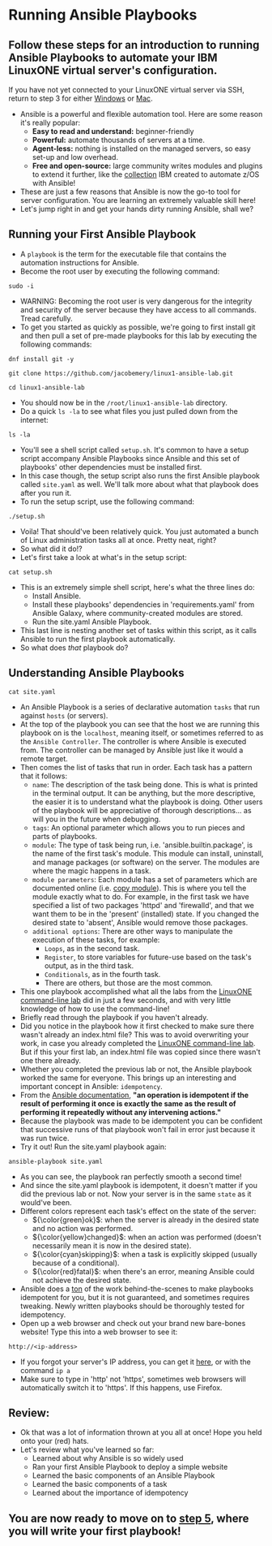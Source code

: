 # Running Ansible Playbooks
## Follow these steps for an introduction to running Ansible Playbooks to automate your IBM LinuxONE virtual server's configuration.
If you have not yet connected to your LinuxONE virtual server via SSH, return to step 3 for either [Windows](./3_windows_connect.md) or [Mac](./3_mac_connect.md).
* Ansible is a powerful and flexible automation tool. Here are some reason it's really popular:
    - <b>Easy to read and understand:</b> beginner-friendly
    - <b>Powerful:</b> automate thousands of servers at a time.
    - <b>Agent-less:</b> nothing is installed on the managed servers, so easy set-up and low overhead.
    - <b>Free and open-source:</b> large community writes modules and plugins to extend it further, like the [collection](https://www.ibm.com/support/z-content-solutions/ansible/) IBM created to automate z/OS with Ansible!
* These are just a few reasons that Ansible is now the go-to tool for server configuration. You are learning an extremely valuable skill here!
* Let's jump right in and get your hands dirty running Ansible, shall we?
## Running your First Ansible Playbook
* A `playbook` is the term for the executable file that contains the automation instructions for Ansible.
* Become the root user by executing the following command:
```
sudo -i
```
* WARNING: Becoming the root user is very dangerous for the integrity and security of the server because they have access to all commands. Tread carefully.
* To get you started as quickly as possible, we're going to first install git and then pull a set of pre-made playbooks for this lab by executing the following commands:
```
dnf install git -y
```
```
git clone https://github.com/jacobemery/linux1-ansible-lab.git
```
```
cd linux1-ansible-lab
```
* You should now be in the `/root/linux1-ansible-lab` directory.
* Do a quick `ls -la` to see what files you just pulled down from the internet:
```
ls -la
```
* You'll see a shell script called `setup.sh`. It's common to have a setup script accompany Ansible Playbooks since Ansible and this set of playbooks' other dependencies must be installed first.
* In this case though, the setup script also runs the first Ansible playbook called `site.yaml` as well. We'll talk more about what that playbook does after you run it.
* To run the setup script, use the following command:
```
./setup.sh
```
* Voila! That should've been relatively quick. You just automated a bunch of Linux administration tasks all at once. Pretty neat, right?
* So what did it do!?
* Let's first take a look at what's in the setup script:
```
cat setup.sh
```
* This is an extremely simple shell script, here's what the three lines do:
    * Install Ansible.
    * Install these playbooks' dependencies in 'requirements.yaml' from Ansible Galaxy, where community-created modules are stored.
    * Run the site.yaml Ansible Playbook.
* This last line is nesting another set of tasks within this script, as it calls Ansible to run the first playbook automatically.
* So what does <i>that</i> playbook do?
## Understanding Ansible Playbooks
```
cat site.yaml
```
* An Ansible Playbook is a series of declarative automation `tasks` that run against `hosts` (or servers).
* At the top of the playbook you can see that the host we are running this playbook on is the `localhost`, meaning itself, or sometimes referred to as the `Ansible Controller`. The controller is where Ansible is executed from. The controller can be managed by Ansible just like it would a remote target.
* Then comes the list of tasks that run in order. Each task has a pattern that it follows:
    * `name`: The description of the task being done. This is what is printed in the terminal output. It can be anything, but the more descriptive, the easier it is to understand what the playbook is doing. Other users of the playbook will be appreciative of thorough descriptions... as will you in the future when debugging.
    * `tags`: An optional parameter which allows you to run pieces and parts of playbooks.
    * `module`: The type of task being run, i.e. 'ansible.builtin.package', is the name of the first task's module. This module can install, uninstall, and manage packages (or software) on the server. The modules are where the magic happens in a task.
    * `module parameters`: Each module has a set of parameters which are documented online (i.e. [copy module](https://docs.ansible.com/ansible/latest/collections/ansible/builtin/copy_module.html)). This is where you tell the module exactly what to do. For example, in the first task we have specified a list of two packages 'httpd' and 'firewalld', and that we want them to be in the 'present' (installed) state. If you changed the desired state to 'absent', Ansible would remove those packages.
    * `additional options`: There are other ways to manipulate the execution of these tasks, for example:
        * `Loops`, as in the second task.
        * `Register`, to store variables for future-use based on the task's output, as in the third task.
        * `Conditionals`, as in the fourth task.
        * There are others, but those are the most common.
* This one playbook accomplished what all the labs from the [LinuxONE command-line lab](https://github.com/jacobemery/linux1-lab/tree/general) did in just a few seconds, and with very little knowledge of how to use the command-line!
* Briefly read through the playbook if you haven't already.
* Did you notice in the playbook how it first checked to make sure there wasn't already an index.html file? This was to avoid overwriting your work, in case you already completed the [LinuxONE command-line lab](https://github.com/jacobemery/linux1-lab/tree/general). But if this your first lab, an index.html file was copied since there wasn't one there already.
* Whether you completed the previous lab or not, the Ansible playbook worked the same for everyone. This brings up an interesting and important concept in Ansible: `idempotency`.
* From the [Ansible documentation](https://docs.ansible.com/ansible/latest/reference_appendices/glossary.html), <b>"an operation is idempotent if the result of performing it once is exactly the same as the result of performing it repeatedly without any intervening actions."</b>
* Because the playbook was made to be idempotent you can be confident that successive runs of that playbook won't fail in error just because it was run twice.
* Try it out! Run the site.yaml playbook again:
```
ansible-playbook site.yaml
```
* As you can see, the playbook ran perfectly smooth a second time!
* And since the site.yaml playbook is idempotent, it doesn't matter if you did the previous lab or not. Now your server is in the same `state` as it would've been. 
* Different colors represent each task's effect on the state of the server:
    * ${\color{green}ok}$: when the server is already in the desired state and no action was performed.
    * ${\color{yellow}changed}$: when an action was performed (doesn't necessarily mean it is now in the desired state).
    * ${\color{cyan}skipping}$: when a task is explicitly skipped (usually because of a conditional).
    * ${\color{red}fatal}$: when there's an error, meaning Ansible could not achieve the desired state.
* Ansible does a <u>ton</u> of the work behind-the-scenes to make playbooks idempotent for you, but it is not guaranteed, and sometimes requires tweaking. Newly written playbooks should be thoroughly tested for idempotency.
* Open up a web browser and check out your brand new bare-bones website! Type this into a web browser to see it:
```
http://<ip-address>
```
* If you forgot your server's IP address, you can get it [here](https://linuxone.cloud.marist.edu/#/instance), or with the command `ip a`
* Make sure to type in 'http' not 'https', sometimes web browsers will automatically switch it to 'https'. If this happens, use Firefox.
## Review:
* Ok that was a lot of information thrown at you all at once! Hope you held onto your (red) hats.
* Let's review what you've learned so far:
    * Learned about why Ansible is so widely used
    * Ran your first Ansible Playbook to deploy a simple website
    * Learned the basic components of an Ansible Playbook
    * Learned the basic components of a task
    * Learned about the importance of idempotency

## You are now ready to move on to [step 5](./5_write_playbooks.md), where you will write your first playbook!
